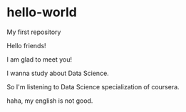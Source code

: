 # hello-world
My first repository

Hello friends!

I am glad to meet you!

I wanna study about Data Science. 

So I'm listening to Data Science specialization of coursera.

haha, my english is not good. 
